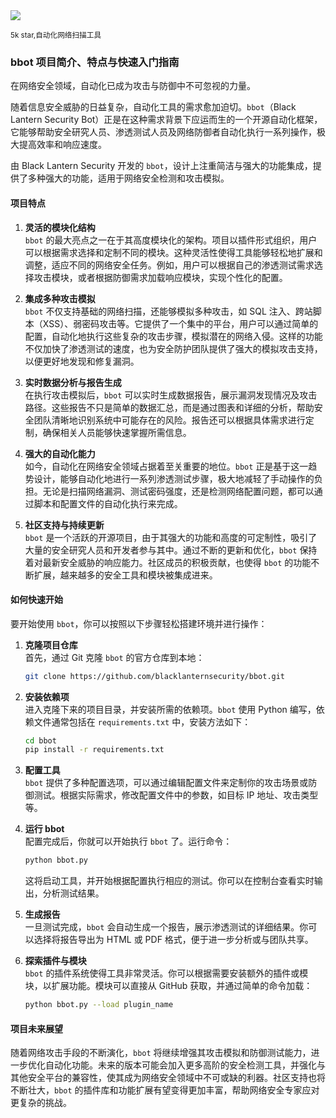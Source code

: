 
<img src="https://github.com/dxzyw/higithub/raw/main/public/assets/image/24112-bbot.png">

<small>5k star,自动化网络扫描工具</small>


### bbot 项目简介、特点与快速入门指南

在网络安全领域，自动化已成为攻击与防御中不可忽视的力量。

随着信息安全威胁的日益复杂，自动化工具的需求愈加迫切。`bbot`（Black Lantern Security Bot）正是在这种需求背景下应运而生的一个开源自动化框架，它能够帮助安全研究人员、渗透测试人员及网络防御者自动化执行一系列操作，极大提高效率和响应速度。

由 Black Lantern Security 开发的 `bbot`，设计上注重简洁与强大的功能集成，提供了多种强大的功能，适用于网络安全检测和攻击模拟。



#### 项目特点

1. **灵活的模块化结构**  
   `bbot` 的最大亮点之一在于其高度模块化的架构。项目以插件形式组织，用户可以根据需求选择和定制不同的模块。这种灵活性使得工具能够轻松地扩展和调整，适应不同的网络安全任务。例如，用户可以根据自己的渗透测试需求选择攻击模块，或者根据防御需求加载响应模块，实现个性化的配置。

2. **集成多种攻击模拟**  
   `bbot` 不仅支持基础的网络扫描，还能够模拟多种攻击，如 SQL 注入、跨站脚本（XSS）、弱密码攻击等。它提供了一个集中的平台，用户可以通过简单的配置，自动化地执行这些复杂的攻击步骤，模拟潜在的网络入侵。这样的功能不仅加快了渗透测试的速度，也为安全防护团队提供了强大的模拟攻击支持，以便更好地发现和修复漏洞。

3. **实时数据分析与报告生成**  
   在执行攻击模拟后，`bbot` 可以实时生成数据报告，展示漏洞发现情况及攻击路径。这些报告不只是简单的数据汇总，而是通过图表和详细的分析，帮助安全团队清晰地识别系统中可能存在的风险。报告还可以根据具体需求进行定制，确保相关人员能够快速掌握所需信息。

4. **强大的自动化能力**  
   如今，自动化在网络安全领域占据着至关重要的地位。`bbot` 正是基于这一趋势设计，能够自动化地进行一系列渗透测试步骤，极大地减轻了手动操作的负担。无论是扫描网络漏洞、测试密码强度，还是检测网络配置问题，都可以通过脚本和配置文件的自动化执行来完成。

5. **社区支持与持续更新**  
   `bbot` 是一个活跃的开源项目，由于其强大的功能和高度的可定制性，吸引了大量的安全研究人员和开发者参与其中。通过不断的更新和优化，`bbot` 保持着对最新安全威胁的响应能力。社区成员的积极贡献，也使得 `bbot` 的功能不断扩展，越来越多的安全工具和模块被集成进来。

#### 如何快速开始

要开始使用 `bbot`，你可以按照以下步骤轻松搭建环境并进行操作：

1. **克隆项目仓库**  
   首先，通过 Git 克隆 `bbot` 的官方仓库到本地：
   ```bash
   git clone https://github.com/blacklanternsecurity/bbot.git
   ```

2. **安装依赖项**  
   进入克隆下来的项目目录，并安装所需的依赖项。`bbot` 使用 Python 编写，依赖文件通常包括在 `requirements.txt` 中，安装方法如下：
   ```bash
   cd bbot
   pip install -r requirements.txt
   ```

3. **配置工具**  
   `bbot` 提供了多种配置选项，可以通过编辑配置文件来定制你的攻击场景或防御测试。根据实际需求，修改配置文件中的参数，如目标 IP 地址、攻击类型等。

4. **运行 bbot**  
   配置完成后，你就可以开始执行 `bbot` 了。运行命令：
   ```bash
   python bbot.py
   ```
   这将启动工具，并开始根据配置执行相应的测试。你可以在控制台查看实时输出，分析测试结果。

5. **生成报告**  
   一旦测试完成，`bbot` 会自动生成一个报告，展示渗透测试的详细结果。你可以选择将报告导出为 HTML 或 PDF 格式，便于进一步分析或与团队共享。

6. **探索插件与模块**  
   `bbot` 的插件系统使得工具非常灵活。你可以根据需要安装额外的插件或模块，以扩展功能。模块可以直接从 GitHub 获取，并通过简单的命令加载：
   ```bash
   python bbot.py --load plugin_name
   ```

#### 项目未来展望

随着网络攻击手段的不断演化，`bbot` 将继续增强其攻击模拟和防御测试能力，进一步优化自动化功能。未来的版本可能会加入更多高阶的安全检测工具，并强化与其他安全平台的兼容性，使其成为网络安全领域中不可或缺的利器。社区支持也将不断壮大，`bbot` 的插件库和功能扩展有望变得更加丰富，帮助网络安全专家应对更复杂的挑战。